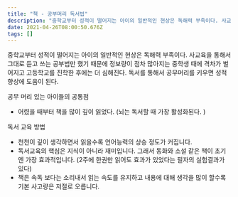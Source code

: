 ```yaml
---
title: "책 - 공부머리 독서법"
description: "중학교부터 성적이 떨어지는 아이의 일반적인 현상은 독해력 부족이다. 사교육을 통해서 그대로 듣고 쓰는 공부법만 했기 때문에 정보량이 점차 많아지는 중학생 때와 고등학교를 진출한 후에 격차는 더욱 더 벌어진다.공무 머리 있는 아이들의 공통점어렸을 때부터 책을 많이 깊이 "
date: 2021-04-26T08:00:50.676Z
tags: []
---
```

중학교부터 성적이 떨어지는 아이의 일반적인 현상은 독해력 부족이다. 사교육을 통해서 그대로 듣고 쓰는 공부법만 했기 때문에 정보량이 점차 많아지는 중학생 때에 격차가 벌어지고 고등학교를 진학한 후에는 더 심해진다. 독서를 통해서 공무머리를 키우면 성적 향상에 도움이 된다.

공무 머리 있는 아이들의 공통점
- 어렸을 때부터 책을 많이 깊이 읽었다. (뇌는 독서할 때 가장 활성화된다. )

독서 교육 방법
- 천천이 깊이 생각하면서 읽을수록 언어능력의 상승 정도가 커집니다.
- 독서교육의 핵심은 지식이 아니라 재미입니다. 그래서 동화와 소설 같은 책이 초기엔 가장 효과적입니다. (2주에 한권만 읽어도 효과가 있었다는 필자의 실험결과가 있다)
- 책은 속독 보다는 소리내서 읽는 속도를 유지하고 내용에 대해 생각을 많이 할수록 기본 사고량은 저절로 오릅니다.

